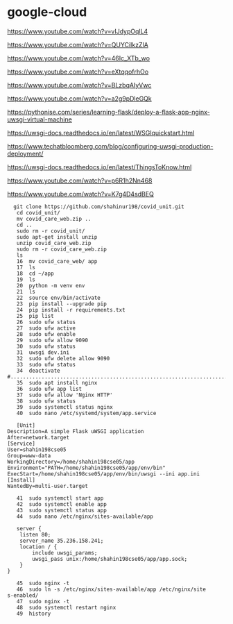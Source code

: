 # google-cloud


https://www.youtube.com/watch?v=vIJdypOqlL4

https://www.youtube.com/watch?v=QUYCiIkzZlA

https://www.youtube.com/watch?v=46Ic_XTb_wo

https://www.youtube.com/watch?v=eXtqqofrhOo

https://www.youtube.com/watch?v=BLzbqAIyVwc

https://www.youtube.com/watch?v=a2g9pDleGQk

https://pythonise.com/series/learning-flask/deploy-a-flask-app-nginx-uwsgi-virtual-machine

https://uwsgi-docs.readthedocs.io/en/latest/WSGIquickstart.html

https://www.techatbloomberg.com/blog/configuring-uwsgi-production-deployment/

https://uwsgi-docs.readthedocs.io/en/latest/ThingsToKnow.html

https://www.youtube.com/watch?v=p6R1h2Nn468

https://www.youtube.com/watch?v=K7g4D4sdBEQ

```   
  git clone https://github.com/shahinur198/covid_unit.git
   cd covid_unit/
   mv covid_care_web.zip ..
   cd ..
   sudo rm -r covid_unit/
   sudo apt-get install unzip
   unzip covid_care_web.zip
   sudo rm -r covid_care_web.zip
   ls
   16  mv covid_care_web/ app
   17  ls
   18  cd ~/app
   19  ls
   20  python -m venv env
   21  ls
   22  source env/bin/activate
   23  pip install --upgrade pip
   24  pip install -r requirements.txt
   25  pip list
   26  sudo ufw status
   27  sudo ufw active
   28  sudo ufw enable
   29  sudo ufw allow 9090
   30  sudo ufw status
   31  uwsgi dev.ini 
   32  sudo ufw delete allow 9090
   33  sudo ufw status
   34  deactivate
#........................................................................
   35  sudo apt install nginx
   36  sudo ufw app list
   37  sudo ufw allow 'Nginx HTTP'
   38  sudo ufw status
   39  sudo systemctl status nginx
   40  sudo nano /etc/systemd/system/app.service

   [Unit]
Description=A simple Flask uWSGI application
After=network.target
[Service]
User=shahin198cse05
Group=www-data
WorkingDirectory=/home/shahin198cse05/app
Environment="PATH=/home/shahin198cse05/app/env/bin"
ExecStart=/home/shahin198cse05/app/env/bin/uwsgi --ini app.ini
[Install]
WantedBy=multi-user.target

   41  sudo systemctl start app
   42  sudo systemctl enable app
   43  sudo systemctl status app
   44  sudo nano /etc/nginx/sites-available/app

   server {
    listen 80;
    server_name 35.236.158.241;
    location / {
        include uwsgi_params;
        uwsgi_pass unix:/home/shahin198cse05/app/app.sock;
    }
}

   45  sudo nginx -t
   46  sudo ln -s /etc/nginx/sites-available/app /etc/nginx/site
s-enabled/
   47  sudo nginx -t
   48  sudo systemctl restart nginx
   49  history
```
